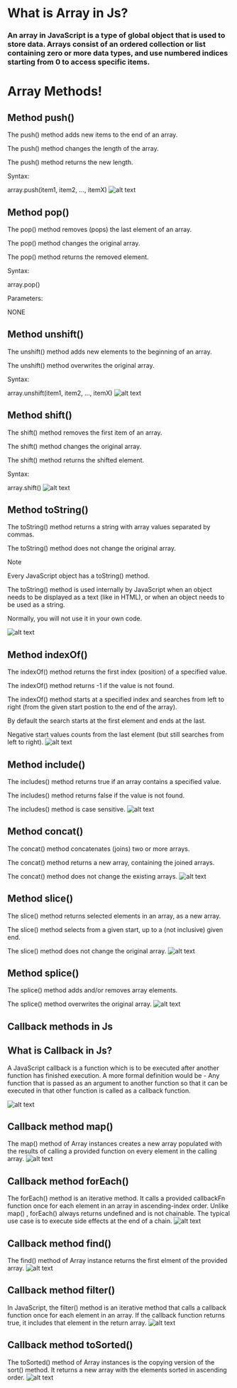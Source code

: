 # What is Array in Js?
### An array in JavaScript is a type of global object that is used to store data. Arrays consist of an ordered collection or list containing zero or more data types, and use numbered indices starting from 0 to access specific items.
# Array Methods!
## Method push()
The push() method adds new items to the end of an array.

The push() method changes the length of the array.

The push() method returns the new length.

Syntax:

array.push(item1, item2, ..., itemX)
![alt text](image.png)
## Method pop()
The pop() method removes (pops) the last element of an array.

The pop() method changes the original array.

The pop() method returns the removed element.

Syntax:

array.pop()

Parameters:

NONE
## Method unshift()
The unshift() method adds new elements to the beginning of an array.

The unshift() method overwrites the original array.

Syntax:

array.unshift(item1, item2, ..., itemX)
![alt text](image-1.png)
## Method shift()
The shift() method removes the first item of an array.

The shift() method changes the original array.

The shift() method returns the shifted element.

Syntax:

array.shift()
![alt text](image-2.png)
## Method toString()
The toString() method returns a string with array values separated by commas.

The toString() method does not change the original array.

Note

Every JavaScript object has a toString() method.

The toString() method is used internally by JavaScript when an object needs to be displayed as a text (like in HTML), or when an object needs to be used as a string.

Normally, you will not use it in your own code.

![alt text](image-3.png)
## Method indexOf()
The indexOf() method returns the first index (position) of a specified value.

The indexOf() method returns -1 if the value is not found.

The indexOf() method starts at a specified index and searches from left to right (from the given start postion to the end of the array).

By default the search starts at the first element and ends at the last.

Negative start values counts from the last element (but still searches from left to right).
![alt text](image-4.png)
## Method include()
The includes() method returns true if an array contains a specified value.

The includes() method returns false if the value is not found.

The includes() method is case sensitive.
![alt text](image-5.png)
## Method concat()
The concat() method concatenates (joins) two or more arrays.

The concat() method returns a new array, containing the joined arrays.

The concat() method does not change the existing arrays.
![alt text](image-6.png)
## Method slice()
The slice() method returns selected elements in an array, as a new array.

The slice() method selects from a given start, up to a (not inclusive) given end.

The slice() method does not change the original array.
![alt text](image-7.png)
## Method splice()
The splice() method adds and/or removes array elements.

The splice() method overwrites the original array.
![alt text](image-8.png)
## Callback methods in Js
## What is Callback in Js?
A JavaScript callback is a function which is to be executed after another function has finished execution. A more formal definition would be - Any function that is passed as an argument to another function so that it can be executed in that other function is called as a callback function.

![alt text](image-9.png)
## Callback method map()
The map() method of Array instances creates a new array populated with the results of calling a provided function on every element in the calling array.
![alt text](image-10.png)
## Callback method forEach()
The forEach() method is an iterative method. It calls a provided callbackFn function once for each element in an array in ascending-index order. Unlike map() , forEach() always returns undefined and is not chainable. The typical use case is to execute side effects at the end of a chain.
![alt text](image-11.png)
## Callback method find()
The find() method of Array instance returns the first elment of the provided array.
![alt text](image-12.png)
## Callback method filter()
In JavaScript, the filter() method is an iterative method that calls a callback function once for each element in an array. If the callback function returns true, it includes that element in the return array.
![alt text](image-13.png)
## Callback method toSorted()
The toSorted() method of Array instances is the copying version of the sort() method. It returns a new array with the elements sorted in ascending order.
![alt text](image-14.png)
